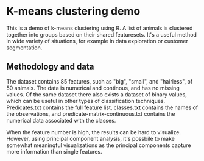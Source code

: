 # K-means clustering demo

This is a demo of k-means clustering using R. A list of animals is clustered together into groups based on their shared featuresets. It's a useful method in wide variety of situations, for example in data exploration or customer segmentation. 

## Methodology and data



The dataset contains 85 features, such as "big", "small", and "hairless", of 50 animals. The data is numerical and continous, and has no missing values. Of the same dataset there also exists a dataset of binary values, which can be useful in other types of classification techniques. Predicates.txt contains the full feature list, classes.txt contains the names of the observations, and predicate-matrix-continuous.txt contains the numerical data associated with the classes.

When the feature number is high, the results can be hard to visualize. However, using principal component analysis, it's possbile to make somewhat meaningful visualizations as the principal components capture more information than single features.
